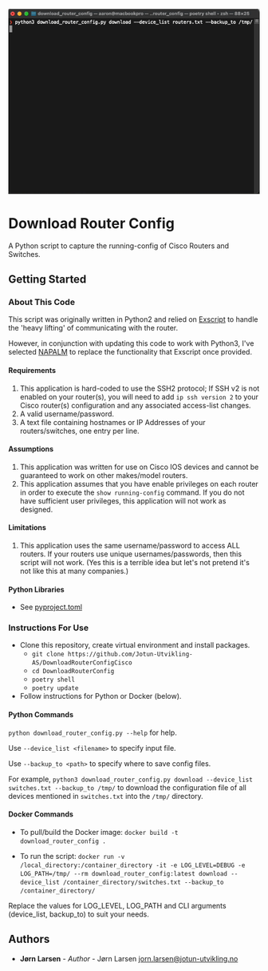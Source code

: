 ![download_router_config.gif](download_router_config.gif)

# Download Router Config

A Python script to capture the running-config of Cisco Routers and Switches.

## Getting Started

### About This Code

This script was originally written in Python2 and relied on [Exscript](https://github.com/knipknap/exscript/) to handle the 'heavy lifting' of communicating with the router.

However, in conjunction with updating this code to work with Python3, I've selected [NAPALM](https://github.com/napalm-automation/napalm) to replace the functionality that Exscript once provided.

#### Requirements

1. This application is hard-coded to use the SSH2 protocol; If SSH v2 is not enabled on your router(s), you will need to add `ip ssh version 2` to your Cisco router(s) configuration and any associated access-list changes.
2. A valid username/password.
3. A text file containing hostnames or IP Addresses of your routers/switches, one entry per line.

#### Assumptions

1. This application was written for use on Cisco IOS devices and cannot be guaranteed to work on other makes/model routers.
2. This application assumes that you have enable privileges on each router in order to execute the `show running-config` command. If you do not have sufficient user privileges, this application will not work as designed.

#### Limitations

1. This application uses the same username/password to access ALL routers. If your routers use unique usernames/passwords, then this script will not work. (Yes this is a terrible idea but let's not pretend it's not like this at many companies.)

#### Python Libraries

- See [pyproject.toml](pyproject.toml)

### Instructions For Use

- Clone this repository, create virtual environment and install packages.
  - `git clone https://github.com/Jotun-Utvikling-AS/DownloadRouterConfigCisco`
  - `cd DownloadRouterConfig`
  - `poetry shell`
  - `poetry update`
- Follow instructions for Python or Docker (below).

#### Python Commands

`python download_router_config.py --help` for help.

Use `--device_list <filename>` to specify input file.

Use `--backup_to <path>` to specify where to save config files.

For example, `python3 download_router_config.py download --device_list switches.txt --backup_to /tmp/` to download the configuration file of all devices mentioned in `switches.txt` into the `/tmp/` directory.

#### Docker Commands

- To pull/build the Docker image:
  `docker build -t download_router_config .`

- To run the script:
  `docker run -v /local_directory:/container_directory -it -e LOG_LEVEL=DEBUG -e LOG_PATH=/tmp/ --rm download_router_config:latest download --device_list /container_directory/switches.txt --backup_to /container_directory/`

Replace the values for LOG_LEVEL, LOG_PATH and CLI arguments (device_list, backup_to) to suit your needs.

## Authors

- **Jørn Larsen** - _Author_ - Jørn Larsen <jorn.larsen@jotun-utvikling.no>
